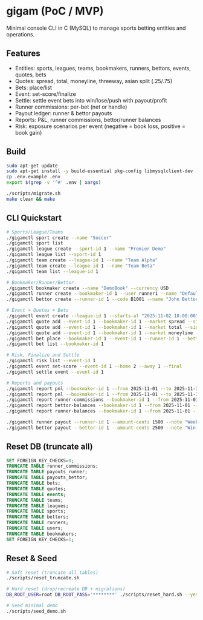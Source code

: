 # gigam (PoC / MVP)

Minimal console CLI in C (MySQL) to manage sports betting entities and operations.

## Features
- Entities: sports, leagues, teams, bookmakers, runners, bettors, events, quotes, bets
- Quotes: spread, total, moneyline, threeway, asian split (.25/.75)
- Bets: place/list
- Event: set-score/finalize
- Settle: settle event bets into win/lose/push with payout/profit
- Runner commissions: per-bet (net or handle)
- Payout ledger: runner & bettor payouts
- Reports: P&L, runner commissions, bettor/runner balances
- Risk: exposure scenarios per event (negative = book loss, positive = book gain)

## Build
```bash
sudo apt-get update
sudo apt-get install -y build-essential pkg-config libmysqlclient-dev
cp .env.example .env
export $(grep -v '^#' .env | xargs)

./scripts/migrate.sh
make clean && make
```

## CLI Quickstart
```bash
# Sports/League/Teams
./gigamctl sport create --name "Soccer"
./gigamctl sport list
./gigamctl league create --sport-id 1 --name "Premier Demo"
./gigamctl league list --sport-id 1
./gigamctl team create --league-id 1 --name "Team Alpha"
./gigamctl team create --league-id 1 --name "Team Beta"
./gigamctl team list --league-id 1

# Bookmaker/Runner/Bettor
./gigamctl bookmaker create --name "DemoBook" --currency USD
./gigamctl runner create --bookmaker-id 1 --user runner1 --name "Default Runner" --default
./gigamctl bettor create --runner-id 1 --code B1001 --name "John Bettor"

# Event + Quotes + Bets
./gigamctl event create --league-id 1 --starts-at "2025-11-02 18:00:00" --home-id 1 --away-id 2
./gigamctl quote add --event-id 1 --bookmaker-id 1 --market spread --side HOME --line -0.75 --price 1.92 --asian --line-b -0.50 --price-b 1.86
./gigamctl quote add --event-id 1 --bookmaker-id 1 --market total --side OVER --line 2.5 --price 1.85
./gigamctl quote add --event-id 1 --bookmaker-id 1 --market moneyline --side HOME --price 1.75
./gigamctl bet place --bookmaker-id 1 --event-id 1 --runner-id 1 --bettor-id 1 --market spread --side HOME --line -0.75 --price 1.92 --stake 2500 --asian --line-b -0.50 --price-b 1.86
./gigamctl bet list --bookmaker-id 1

# Risk, Finalize and Settle
./gigamctl risk list --event-id 1
./gigamctl event set-score --event-id 1 --home 2 --away 1 --final
./gigamctl settle event --event-id 1

# Reports and payouts
./gigamctl report pnl --bookmaker-id 1 --from 2025-11-01 --to 2025-11-30
./gigamctl report pnl --bookmaker-id 1 --from 2025-11-01 --to 2025-11-30 --by runner
./gigamctl report runner-commissions --bookmaker-id 1 --from 2025-11-01 --to 2025-11-30
./gigamctl report bettor-balances --bookmaker-id 1 --from 2025-11-01 --to 2025-11-30
./gigamctl report runner-balances --bookmaker-id 1 --from 2025-11-01 --to 2025-11-30

./gigamctl runner payout --runner-id 1 --amount-cents 1500 --note "Weekly payout" --from 2025-11-01 --to 2025-11-07
./gigamctl bettor payout --bettor-id 1 --amount-cents 2500 --note "Win 11/02" --from 2025-11-01 --to 2025-11-07
```

## Reset DB (truncate all)
```sql
SET FOREIGN_KEY_CHECKS=0;
TRUNCATE TABLE runner_commissions;
TRUNCATE TABLE payouts_runner;
TRUNCATE TABLE payouts_bettor;
TRUNCATE TABLE bets;
TRUNCATE TABLE quotes;
TRUNCATE TABLE events;
TRUNCATE TABLE teams;
TRUNCATE TABLE leagues;
TRUNCATE TABLE sports;
TRUNCATE TABLE bettors;
TRUNCATE TABLE runners;
TRUNCATE TABLE users;
TRUNCATE TABLE bookmakers;
SET FOREIGN_KEY_CHECKS=1;
```

## Reset & Seed
```bash
# Soft reset (truncate all tables)
./scripts/reset_truncate.sh

# Hard reset (drop/recreate DB + migrations)
DB_ROOT_USER=root DB_ROOT_PASS='********' ./scripts/reset_hard.sh --yes

# Seed minimal demo
./scripts/seed_demo.sh
```
